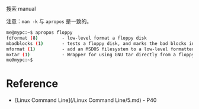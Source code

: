 搜索 manual


注意：`man -k` 与 `apropos` 是一致的。


```bash
me@mypc:~$ apropos floppy
fdformat (8)         - low-level format a floppy disk
mbadblocks (1)       - tests a floppy disk, and marks the bad blocks in the FAT
mformat (1)          - add an MSDOS filesystem to a low-level formatted flopp...
mxtar (1)            - Wrapper for using GNU tar directly from a floppy disk
me@mypc:~$ 
```

# Reference

- [Linux Command Line](/Linux Command Line/5.md) - P40

